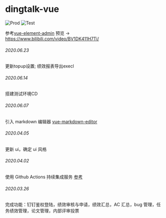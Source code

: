 # dingtalk-vue

![Prod](https://github.com/zhanyeye/dingtalk-vue/workflows/Prod/badge.svg)
![Test](https://github.com/zhanyeye/dingtalk-vue/workflows/Test/badge.svg)

参考[vue-element-admin](https://github.com/PanJiaChen/vue-element-admin)
预览 -> https://www.bilibili.com/video/BV1DK411H7Ti/


###### 2020.06.23
更新topup设置; 绩效报表导出execl

###### 2020.06.14
搭建测试环境CD

###### 2020.06.07

引入 markdown 编辑器 [vue-markdown-editor](https://github.com/code-farmer-i/vue-markdown-editor)

###### 2020.04.05

更新 ui，确定 ui 风格

###### 2020.04.02

使用 Github Actions 持续集成服务 [参考](https://segmentfault.com/a/1190000021914414)

###### 2020.03.26

完成功能：钉钉鉴权登陆，绩效审核与申请，绩效汇总，AC 汇总，bug 管理，任务绩效管理，论文管理，内部评审投票
